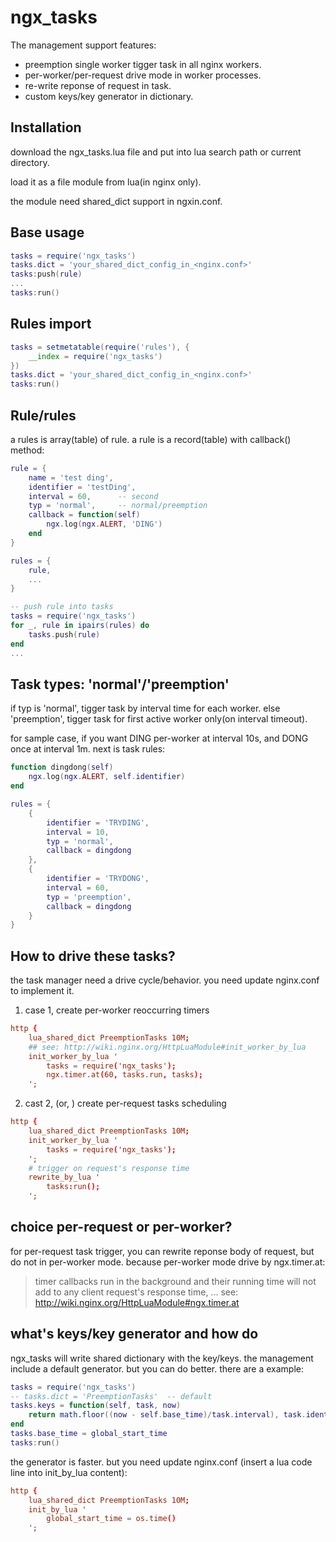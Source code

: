 # ngx_tasks

The management support features:

* preemption single worker tigger task in all nginx workers.
* per-worker/per-request drive mode in worker processes.
* re-write reponse of request in task.
* custom keys/key generator in dictionary.

## Installation
download the ngx_tasks.lua file and put into lua search path or current directory.

load it as a file module from lua(in nginx only).

the module need shared_dict support in ngxin.conf.

## Base usage
```lua
tasks = require('ngx_tasks')
tasks.dict = 'your_shared_dict_config_in_<nginx.conf>'
tasks:push(rule)
...
tasks:run()
```

## Rules import
```lua
tasks = setmetatable(require('rules'), {
    __index = require('ngx_tasks')
})
tasks.dict = 'your_shared_dict_config_in_<nginx.conf>'
tasks:run()
```

## Rule/rules
a rules is array(table) of rule. a rule is a record(table) with callback() method:
```lua
rule = {
    name = 'test ding',
    identifier = 'testDing',
    interval = 60,      -- second
    typ = 'normal',     -- normal/preemption
    callback = function(self)
		ngx.log(ngx.ALERT, 'DING')
    end
}

rules = {
    rule,
    ...
}

-- push rule into tasks
tasks = require('ngx_tasks')
for _, rule in ipairs(rules) do
    tasks.push(rule)
end
...
```

## Task types: 'normal'/'preemption'
if typ is 'normal', tigger task by interval time for each worker. else 'preemption', tigger task for first active worker only(on interval timeout).

for sample case, if you want DING per-worker at interval 10s, and DONG once at interval 1m. next is task rules:
```lua
function dingdong(self)
    ngx.log(ngx.ALERT, self.identifier)
end

rules = {
    {
        identifier = 'TRYDING',
        interval = 10,
        typ = 'normal',
        callback = dingdong
    },
    {
        identifier = 'TRYDONG',
        interval = 60,
        typ = 'preemption',
        callback = dingdong
    }
}
```
## How to drive these tasks?
the task manager need a drive cycle/behavior. you need update nginx.conf to implement it.

1) case 1, create per-worker reoccurring timers
```conf
http {
	lua_shared_dict PreemptionTasks 10M;
	## see: http://wiki.nginx.org/HttpLuaModule#init_worker_by_lua
    init_worker_by_lua '
        tasks = require('ngx_tasks');
        ngx.timer.at(60, tasks.run, tasks);
    ';
```

2) cast 2, (or, ) create per-request tasks scheduling
```conf
http {
	lua_shared_dict PreemptionTasks 10M;
    init_worker_by_lua '
        tasks = require('ngx_tasks');
    ';
	# trigger on request's response time
	rewrite_by_lua '
	    tasks:run();
    ';
```

## choice per-request or per-worker?
for per-request task trigger, you can rewrite reponse body of request, but do not in per-worker mode. because  per-worker mode drive by ngx.timer.at:
> timer callbacks run in the background and their running time will not add to any client request's response time, ... 
see: http://wiki.nginx.org/HttpLuaModule#ngx.timer.at

## what's keys/key generator and how do
ngx_tasks will write shared dictionary with the key/keys. the management include a default generator. but you can do better. there are a example:
```lua
tasks = require('ngx_tasks')
-- tasks.dict = 'PreemptionTasks'  -- default
tasks.keys = function(self, task, now)
    return math.floor((now - self.base_time)/task.interval), task.identifier .. 'Preemption'
end
tasks.base_time = global_start_time
tasks:run()
```
the generator is faster. but you need update nginx.conf (insert a lua code line into init_by_lua content):
```conf
http {
	lua_shared_dict PreemptionTasks 10M;
    init_by_lua '
        global_start_time = os.time()
    ';
```
